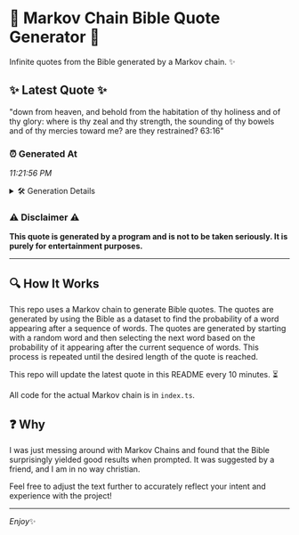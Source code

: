 # 📖 Markov Chain Bible Quote Generator 📖

Infinite quotes from the Bible generated by a Markov chain. ✨

## ✨ Latest Quote ✨
"down from heaven, and behold from the habitation of thy holiness and of thy glory: where is thy zeal and thy strength, the sounding of thy bowels and of thy mercies toward me? are they restrained? 63:16"

### ⏰ Generated At
*11:21:56 PM*

<details>
    <summary>🛠️ Generation Details</summary>
    <p>
        <strong>🌱 Seed:</strong> down<br>
        <strong>🔄 Iterations:</strong> 36<br>
        <strong>📜 Context History:</strong><br>[ down ]: from<br>[ down, from ]: heaven,<br>[ down, from, heaven, ]: and<br>[ down, from, heaven,, and ]: behold<br>[ down, from, heaven,, and, behold ]: from<br>[ down, from, heaven,, and, behold, from ]: the<br>[ from, heaven,, and, behold, from, the ]: habitation<br>[ heaven,, and, behold, from, the, habitation ]: of<br>[ and, behold, from, the, habitation, of ]: thy<br>[ behold, from, the, habitation, of, thy ]: holiness<br>[ from, the, habitation, of, thy, holiness ]: and<br>[ the, habitation, of, thy, holiness, and ]: of<br>[ habitation, of, thy, holiness, and, of ]: thy<br>[ of, thy, holiness, and, of, thy ]: glory:<br>[ thy, holiness, and, of, thy, glory: ]: where<br>[ holiness, and, of, thy, glory:, where ]: is<br>[ and, of, thy, glory:, where, is ]: thy<br>[ of, thy, glory:, where, is, thy ]: zeal<br>[ thy, glory:, where, is, thy, zeal ]: and<br>[ glory:, where, is, thy, zeal, and ]: thy<br>[ where, is, thy, zeal, and, thy ]: strength,<br>[ is, thy, zeal, and, thy, strength, ]: the<br>[ thy, zeal, and, thy, strength,, the ]: sounding<br>[ zeal, and, thy, strength,, the, sounding ]: of<br>[ and, thy, strength,, the, sounding, of ]: thy<br>[ thy, strength,, the, sounding, of, thy ]: bowels<br>[ strength,, the, sounding, of, thy, bowels ]: and<br>[ the, sounding, of, thy, bowels, and ]: of<br>[ sounding, of, thy, bowels, and, of ]: thy<br>[ of, thy, bowels, and, of, thy ]: mercies<br>[ thy, bowels, and, of, thy, mercies ]: toward<br>[ bowels, and, of, thy, mercies, toward ]: me?<br>[ and, of, thy, mercies, toward, me? ]: are<br>[ of, thy, mercies, toward, me?, are ]: they<br>[ thy, mercies, toward, me?, are, they ]: restrained?<br>[ mercies, toward, me?, are, they, restrained? ]: 63:16<br>
    </p>
</details>

### ⚠️ Disclaimer ⚠️
**This quote is generated by a program and is not to be taken seriously. It is purely for entertainment purposes.**

---

## 🔍 How It Works

This repo uses a Markov chain to generate Bible quotes. The quotes are generated by using the Bible as a dataset to find the probability of a word appearing after a sequence of words. The quotes are generated by starting with a random word and then selecting the next word based on the probability of it appearing after the current sequence of words. This process is repeated until the desired length of the quote is reached.

This repo will update the latest quote in this README every 10 minutes. ⏳

All code for the actual Markov chain is in `index.ts`.

## ❓ Why

I was just messing around with Markov Chains and found that the Bible surprisingly yielded good results when prompted. 
It was suggested by a friend, and I am in no way christian.

Feel free to adjust the text further to accurately reflect your intent and experience with the project!

---

*Enjoy*✨
